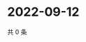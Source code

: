# 2022-09-12

共 0 条

<!-- BEGIN WEIBO -->
<!-- 最后更新时间 Mon Sep 12 2022 21:44:53 GMT+0800 (China Standard Time) -->

<!-- END WEIBO -->
